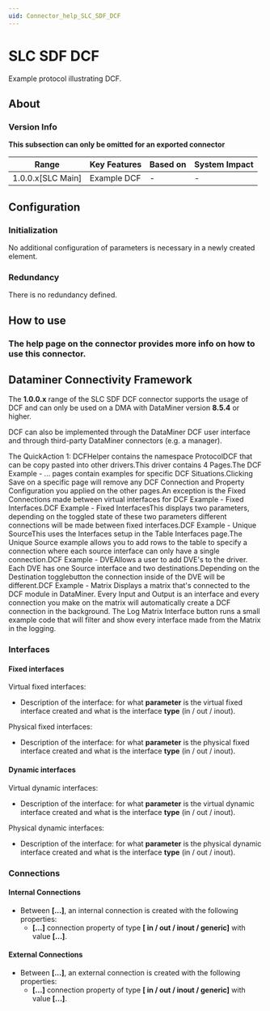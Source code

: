 ```yaml
---
uid: Connector_help_SLC_SDF_DCF
---
```


# SLC SDF DCF

Example protocol illustrating DCF.

## About

### Version Info

**This subsection can only be omitted for an exported connector**

| **Range**           | **Key Features** | **Based on** | **System Impact** |
|---------------------|------------------|--------------|-------------------|
| 1.0.0.x\[SLC Main\] | Example DCF      | \-           | \-                |

## Configuration

### Initialization

No additional configuration of parameters is necessary in a newly created element.

### Redundancy

There is no redundancy defined.

## How to use

### The help page on the connector provides more info on how to use this connector.

## Dataminer Connectivity Framework

The **1.0.0.x** range of the SLC SDF DCF connector supports the usage of DCF and can only be used on a DMA with DataMiner version **8.5.4** or higher.

DCF can also be implemented through the DataMiner DCF user interface and through third-party DataMiner connectors (e.g. a manager).

The QuickAction 1: DCFHelper contains the namespace ProtocolDCF that can be copy pasted into other drivers.This driver contains 4 Pages.The DCF Example - ... pages contain examples for specific DCF Situations.Clicking Save on a specific page will remove any DCF Connection and Property Configuration you applied on the other pages.An exception is the Fixed Connections made between virtual interfaces for DCF Example - Fixed Interfaces.DCF Example - Fixed InterfacesThis displays two parameters, depending on the toggled state of these two parameters different connections will be made between fixed interfaces.DCF Example - Unique SourceThis uses the Interfaces setup in the Table Interfaces page.The Unique Source example allows you to add rows to the table to specify a connection where each source interface can only have a single connection.DCF Example - DVEAllows a user to add DVE's to the driver. Each DVE has one Source interface and two destinations.Depending on the Destination togglebutton the connection inside of the DVE will be different.DCF Example - Matrix Displays a matrix that's connected to the DCF module in DataMiner. Every Input and Output is an interface and every connection you make on the matrix will automatically create a DCF connection in the background. The Log Matrix Interface button runs a small example code that will filter and show every interface made from the Matrix in the logging.

### Interfaces

#### Fixed interfaces

Virtual fixed interfaces:

- Description of the interface: for what **parameter** is the virtual fixed interface created and what is the interface **type** (in / out / inout).

Physical fixed interfaces:

- Description of the interface: for what **parameter** is the physical fixed interface created and what is the interface **type** (in / out / inout).

#### Dynamic interfaces

Virtual dynamic interfaces:

- Description of the interface: for what **parameter** is the virtual dynamic interface created and what is the interface **type** (in / out / inout).

Physical dynamic interfaces:

- Description of the interface: for what **parameter** is the physical dynamic interface created and what is the interface **type** (in / out / inout).

### Connections

#### Internal Connections

- Between **\[...\]**, an internal connection is created with the following properties:
  - **\[...\]** connection property of type **\[ in / out / inout / generic\]** with value **\[...\]**.

#### External Connections

- Between **\[...\]**, an external connection is created with the following properties:
  - **\[...\]** connection property of type **\[ in / out / inout / generic\]** with value **\[...\]**.
